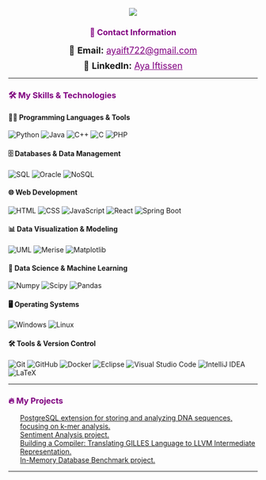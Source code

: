 <!-- This file is adapted from https://github.com/DenverCoder1/DenverCoder1/blob/main/README.md -->

<p align="center">
  <!-- Typing SVG by DenverCoder1 - https://github.com/DenverCoder1/readme-typing-svg -->
  <a href="https://github.com/gkrampah/readme-typing-svg">
    <img src="https://readme-typing-svg.demolab.com?font=Fira+Code&duration=2000&pause=500&color=800080&width=435&height=53&separator=%3C&lines=I+am+a+Computer+Science+Student" />
  </a>
</p>

<h3 style="color: purple; text-align: center;">💬 Contact Information</h3>
<p align="center">
  <ul style="list-style-type: none; padding: 0; text-align: center;">
    <li style="font-size: 18px; margin-bottom: 10px;">
      📧 <strong>Email:</strong> <a href="mailto:ayaift722@gmail.com" style="color: #800080;">ayaift722@gmail.com</a>
    </li>
    <li style="font-size: 18px; margin-bottom: 10px;">
      🔗 <strong>LinkedIn:</strong> <a href="https://www.linkedin.com/in/ayaift722" style="color: #800080;">Aya Iftissen</a>
    </li>
  </ul>
</p>

---

<h3 style="color: purple;">🛠️ My Skills & Technologies</h3>

#### 👨‍💻 Programming Languages & Tools
<p>
  <img src="https://img.shields.io/badge/Python-14354C.svg?logo=python&logoColor=white" alt="Python"/>
  <img src="https://img.shields.io/badge/Java-007396.svg?logo=java&logoColor=white" alt="Java"/>
  <img src="https://custom-icon-badges.demolab.com/badge/C++-9C033A.svg?logo=cpp2&logoColor=white" alt="C++"/>
  <img src="https://img.shields.io/badge/C-00599C.svg?logo=c&logoColor=white" alt="C"/>
  <img src="https://img.shields.io/badge/PHP-777BB4.svg?logo=php&logoColor=white" alt="PHP"/>
</p>

#### 🗄️ Databases & Data Management
<p>
  <img src="https://custom-icon-badges.demolab.com/badge/SQL-025E8C.svg?logo=database&logoColor=white" alt="SQL"/>
  <img src="https://img.shields.io/badge/Oracle-F80000.svg?logo=oracle&logoColor=white" alt="Oracle"/>
  <img src="https://img.shields.io/badge/NoSQL-5A5B5C.svg?logo=nosql&logoColor=white" alt="NoSQL"/>
</p>

#### 🌐 Web Development
<p>
  <img src="https://img.shields.io/badge/HTML-E34F26.svg?logo=html5&logoColor=white" alt="HTML"/>
  <img src="https://img.shields.io/badge/CSS-1572B6.svg?logo=css3&logoColor=white" alt="CSS"/>
  <img src="https://img.shields.io/badge/JavaScript-F7DF1E.svg?logo=javascript&logoColor=black" alt="JavaScript"/>
  <img src="https://img.shields.io/badge/React-61DAFB.svg?logo=react&logoColor=black" alt="React"/>
  <img src="https://img.shields.io/badge/Spring%20Boot-6DB33F.svg?logo=spring&logoColor=white" alt="Spring Boot"/>
</p>

#### 📊 Data Visualization & Modeling
<p>
  <img src="https://img.shields.io/badge/UML-000000.svg?logo=uml&logoColor=white" alt="UML"/>
  <img src="https://img.shields.io/badge/Merise-66C2A6.svg?logo=merise&logoColor=white" alt="Merise"/>
  <img src="https://img.shields.io/badge/Matplotlib-FF7F0E.svg?logo=matplotlib&logoColor=white" alt="Matplotlib"/>
</p>

#### 🧰 Data Science & Machine Learning
<p>
  <img src="https://img.shields.io/badge/Numpy-013243.svg?logo=numpy&logoColor=white" alt="Numpy"/>
  <img src="https://img.shields.io/badge/Scipy-8B8B7A.svg?logo=scipy&logoColor=white" alt="Scipy"/>
  <img src="https://img.shields.io/badge/Pandas-150458.svg?logo=pandas&logoColor=white" alt="Pandas"/>
</p>

#### 🖥️ Operating Systems
<p>
  <img src="https://img.shields.io/badge/Windows-0078D4.svg?logo=windows&logoColor=white" alt="Windows"/>
  <img src="https://img.shields.io/badge/Linux-FCC624.svg?logo=linux&logoColor=black" alt="Linux"/>
</p>

#### 🛠️ Tools & Version Control
<p>
  <img src="https://img.shields.io/badge/Git-F05033.svg?logo=git&logoColor=white" alt="Git"/>
  <img src="https://img.shields.io/badge/GitHub-181717.svg?logo=github&logoColor=white" alt="GitHub"/>
  <img src="https://img.shields.io/badge/Docker-2496ED.svg?logo=docker&logoColor=white" alt="Docker"/>
  <img src="https://img.shields.io/badge/Eclipse-2C2255.svg?logo=eclipse&logoColor=white" alt="Eclipse"/>
  <img src="https://img.shields.io/badge/VS%20Code-0078D7.svg?logo=visual-studio-code&logoColor=white" alt="Visual Studio Code"/>
  <img src="https://img.shields.io/badge/IntelliJ%20IDEA-000000.svg?logo=intellij-idea&logoColor=white" alt="IntelliJ IDEA"/>
  <img src="https://img.shields.io/badge/LaTeX-008080.svg?logo=LaTeX&logoColor=white" alt="LaTeX"/>
</p>

---

<h3 style="color: purple;">🔥 My Projects</h3>
<p>
  <ul style="list-style-type: none;">
    <li><a href="https://github.com/sid2364/dna-sequences-pg-extension">PostgreSQL extension for storing and analyzing DNA sequences, focusing on k-mer analysis.</a></li>
    <li><a href="https://github.com/gkrampah/Sentiment-analysis">Sentiment Analysis project.</a></li>
    <li><a href="https://github.com/gkrampah/Building-a-Compiler-Translating-GILLES-Language-to-LLVM-Intermediate-Representation">Building a Compiler: Translating GILLES Language to LLVM Intermediate Representation.</a></li>
    <li><a href="https://github.com/gkrampah/In-Memory_db_benchmark">In-Memory Database Benchmark project.</a></li>
  </ul>
</p>

---

<!--
**gkrampah/gkrampah** is a ✨ _special_ ✨ repository because its `README.md` (this file) appears on your GitHub profile.
Here are some ideas to get you started:

- 🔭 I’m currently working on ...
- 🌱 I’m currently learning ...
- 👯 I’m looking to collaborate on ...
- 🤔 I’m looking for help with ...
- 💬 Ask me about ...
- 📫 How to reach me: ...
- 😄 Pronouns: ...
- ⚡ Fun fact: ...
-->
